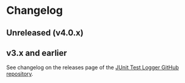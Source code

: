 # Changelog

## Unreleased (v4.0.x)

## v3.x and earlier

See changelog on the releases page of the [JUnit Test Logger GitHub repository](https://github.com/spekt/junit.testlogger/).
